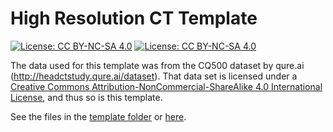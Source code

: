 
<!-- README.md is generated from README.Rmd. Please edit that file -->

# High Resolution CT Template

<!-- badges: start -->

[![License: CC
BY-NC-SA 4.0](https://img.shields.io/badge/License-CC%20BY--NC--SA%204.0-lightgrey.svg)](https://creativecommons.org/licenses/by-nc-sa/4.0/)
[![License: CC
BY-NC-SA 4.0](https://licensebuttons.net/l/by-nc-sa/4.0/80x15.png)](https://creativecommons.org/licenses/by-nc-sa/4.0/)
<!-- badges: end -->

The data used for this template was from the CQ500 dataset by qure.ai
(<http://headctstudy.qure.ai/dataset>). That data set is licensed under
a [Creative Commons Attribution-NonCommercial-ShareAlike 4.0
International
License](http://creativecommons.org/licenses/by-nc-sa/4.0/), and thus so
is this template.

See the files in the [template folder](template/) or
[here](https://johnmuschelli.com/high_res_ct_template/template).
